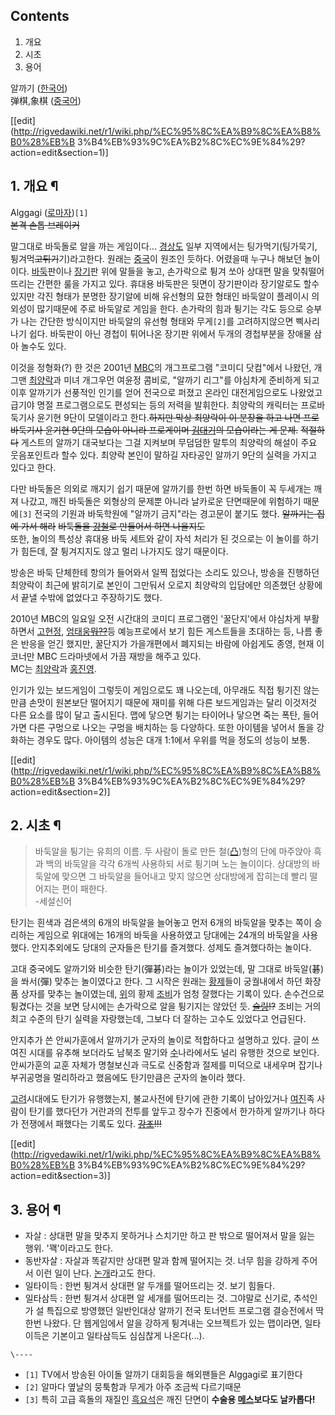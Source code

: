 ## Contents

    

1. 개요 
2. 시초 
3. 용어 

알까기 ([한국어](%ED%95%9C%EA%B5%AD%EC%96%B4.md))  
弹棋,象棋 ([중국어](%EC%A4%91%EA%B5%AD%EC%96%B4.md))

[[edit](http://rigvedawiki.net/r1/wiki.php/%EC%95%8C%EA%B9%8C%EA%B8%B0%28%EB%B
3%B4%EB%93%9C%EA%B2%8C%EC%9E%84%29?action=edit&section=1)]

## 1. 개요 ¶

Alggagi ([로마자](%EB%A1%9C%EB%A7%88%EC%9E%90.md))`[1]`  
<del>본격 손톱 브레이커</del>

  

말그대로 바둑돌로 알을 까는 게임이다... [경상도](%EA%B2%BD%EC%83%81%EB%8F%84.md) 일부 지역에서는
팅가먹기(팅가묵기, 튕겨먹<del>고튀기</del>기)라고한다. 원래는 [중국](%EC%A4%91%EA%B5%AD.md)이 원조인
듯하다. 어렸을때 누구나 해보던 놀이이다. [바둑](%EB%B0%94%EB%91%91.md)판이나
[장기](%EC%9E%A5%EA%B8%B0.md)판 위에 말들을 놓고, 손가락으로 튕겨 쏘아 상대편 말을 맞춰떨어뜨리는 간편한 룰을
가지고 있다. 휴대용 바둑판은 뒷면이 장기판이라 장기알로도 할수있지만 각진 형태가 분명한 장기알에 비해 유선형의 묘한 형태인 바둑알이
플레이시 의외성이 많기때문에 주로 바둑알로 게임을 한다. 손가락의 힘과 튕기는 각도 등으로 승부가 나는 간단한 방식이지만 바둑알의 유선형
형태와 무게`[2]`를 고려하지않으면 삑사리나기 쉽다. 바둑판이 아닌 경첩이 튀어나온 장기판 위에서 두개의 경첩부분을 장애물 삼아 놀수도
있다.

  

이것을 정형화(?) 한 것은 2001년 [MBC](MBC.md)의 개그프로그램 "코미디 닷컴"에서 나왔던, 개그맨
[최양락](%EC%B5%9C%EC%96%91%EB%9D%BD.md)과 미녀 개그우먼 여윤정 콤비로, "알까기 리그"를 야심차게 준비하게
되고 이후 알까기가 선풍적인 인기를 얻어 전국으로 퍼졌고 온라인 대전게임으로도 나왔었고 급기야 명절 프로그램으로도 편성되는 등의 저력을
발휘한다. 최양락의 캐릭터는 프로바둑기사 윤기현 9단이 모델이라고 한다.<del>하지만 막상 최양락이 이 분장을 하고 나면 프로바둑기사
윤기현 9단의 모습이 아니라 프로게이머 [김대기](%EA%B9%80%EB%8C%80%EA%B8%B0.md)의 모습이라는 게
문제.</del> <del>적절하다</del> 게스트의 알까기 대국보다는 그걸 지켜보며 무덤덤한 말투의 최양락의 해설이 주요 웃음포인트라
할수 있다. 최양락 본인이 말하길 자타공인 알까기 9단의 실력을 가지고 있다고 한다.

  

다만 바둑돌은 의외로 깨지기 쉽기 때문에 알까기를 한번 하면 바둑돌이 꼭 두세개는 깨져 나갔고, 깨진 바둑돌은 외형상의 문제뿐 아니라
날카로운 단면때문에 위험하기 때문에`[3]` 전국의 기원과 바둑학원에 "알까기 금지"라는 경고문이 붙기도 했다. <del>알까기는 집에 가서
해라</del> <del>바둑돌을 [강철](%EA%B0%95%EC%B2%A0.md)로 만들어서 하면 나을지도</del>  
또한, 놀이의 특성상 휴대용 바둑 세트와 같이 자석 처리가 된 것으로는 이 놀이를 하기가 힘든데, 잘 튕겨지지도 않고 멀리 나가지도 않기
때문이다.

  

방송은 바둑 단체한테 항의가 들어와서 일찍 접었다는 소리도 있으나, 방송을 진행하던 최양락이 최근에 밝히기로 본인이 그만둬서 오로지 최양락의
입담에만 의존했던 상황에서 끝낼 수밖에 없었다고 주장하기도 했다.

  

2010년 MBC의 일요일 오전 시간대의 코미디 프로그램인 '꿀단지'에서 야심차게 부활하면서
[고현정](%EA%B3%A0%ED%98%84%EC%A0%95.md), [엄태웅](%EC%97%84%ED%83%9C%EC%9B%85.md)<del>[뭐??](1%EB%B0%95%202%EC%9D%BC.md)</del>등 예능프로에서 보기 힘든 게스트들을 초대하는
등, 나름 좋은 반응을 얻긴 했지만, 꿀단지가 가을개편에서 폐지되는 바람에 아쉽게도 종영, 현재 이 코너만 MBC 드라마넷에서 가끔 재방을
해주고 있다.  
MC는 [최양락](%EC%B5%9C%EC%96%91%EB%9D%BD.md)과
[홍진영](%ED%99%8D%EC%A7%84%EC%98%81.md).

  

인기가 있는 보드게임이 그렇듯이 게임으로도 꽤 나오는데, 아무래도 직접 튕기진 않는 만큼 손맛이 원본보단 떨어지기 때문에 재미를 위해 다른
보드게임과는 달리 이것저것 다른 요소를 많이 달고 출시된다. 맵에 닿으면 튕기는 타이어나 닿으면 죽는 폭탄, 들어가면 다른 구멍으로 나오는
구멍을 배치하는 등 다양하다. 또한 아이템을 넣어서 돌을 강화하는 경우도 많다. 아이템의 성능은 대개 1:1에서 우위를 먹을 정도의 성능이
보통.

  

[[edit](http://rigvedawiki.net/r1/wiki.php/%EC%95%8C%EA%B9%8C%EA%B8%B0%28%EB%B
3%B4%EB%93%9C%EA%B2%8C%EC%9E%84%29?action=edit&section=2)]

## 2. 시초 ¶

> 바둑알을 튕기는 유희의 이름. 두 사람이 돌로 만든 철([凸](%E5%87%B8.md))형의 단에 마주앉아 흑과 백의 바둑알을 각각
6개씩 사용하되 서로 튕기며 노는 놀이이다. 상대방의 바둑알에 맞으면 그 바둑알을 들어내고 맞지 않으면 상대방에게 잡히는데 빨리 떨어지는
편이 패한다.  
-세설신어

  
탄기는 흰색과 검은색의 6개의 바둑알을 늘어놓고 먼저 6개의 바둑알을 맞추는 쪽이 승리하는 게임으로 위대에는 16개의 바둑을 사용하였고
당대에는 24개의 바둑알을 사용했다. 안지추외에도 당대의 군자들은 탄기를 즐겨했다. 성제도 즐겨했다하는 놀이다.

  

고대 중국에도 알까기와 비슷한 탄기(彈碁)라는 놀이가 있었는데, 말 그대로 바둑알(碁)을 쏴서(彈) 맞추는 놀이였다고 한다. 그 시작은
원래는 [황제](%ED%99%A9%EC%A0%9C.md)들이 궁궐내에서 하던 화장품 상자를 맞추는 놀이였는데,
[위](%EC%9C%84.md)의 황제 [조비](%EC%A1%B0%EB%B9%84.md)가 엄청 잘했다는 기록이 있다. 손수건으로
튕겼다는 것을 보면 당시에는 손가락으로 알을 튕기지는 않았던 듯.
<del>[슬링](%EC%8A%AC%EB%A7%81.md)!?</del> 조비는 거의 최고 수준의 탄기 실력을 자랑했는데, 그보다 더
잘하는 고수도 있었다고 언급된다.

  

안지추가 쓴 안씨가훈에서 알까기가 군자의 놀이로 적합하다고 설명하고 있다. 글이 쓰여진 시대를 유추해 보더라도 남북조 말기와
[수](%EC%88%98.md)나라에서도 널리 유행한 것으로 보인다. 안씨가훈의 교훈 자체가 명철보신과 극도로 신중함과 절제를 미덕으로
내세우며 잡기나 부귀공명을 멀리하라고 했음에도 탄기만큼은 군자의 놀이라 했다.

  

[고려](%EA%B3%A0%EB%A0%A4.md)시대에도 탄기가 유행했는지, 불교사전에 탄기에 관한 기록이 남아있거나
[여진](%EC%97%AC%EC%A7%84.md)족 사람이 탄기를 했다던가 거란과의 전투를 앞두고 장수가 진중에서 한가하게 알까기나
하다가 전쟁에서 패했다는 기록도 있다. <del>[강조](%EA%B0%95%EC%A1%B0.md)!!!</del>

  

[[edit](http://rigvedawiki.net/r1/wiki.php/%EC%95%8C%EA%B9%8C%EA%B8%B0%28%EB%B
3%B4%EB%93%9C%EA%B2%8C%EC%9E%84%29?action=edit&section=3)]

## 3. 용어 ¶

  * 자살 : 상대편 말을 맞추지 못하거나 스치기만 하고 판 밖으로 떨어져서 말을 잃는 행위. '꽥'이라고도 한다.
  * 동반자살 : 자살과 똑같지만 상대편 말과 함께 떨어지는 것. 너무 힘을 강하게 주어서 이런 일이 난다. [논개](%EB%85%BC%EA%B0%9C.md)라고도 한다.
  * 일타이득 : 한번 튕겨서 상대편 알 두개를 떨어뜨리는 것. 보기 힘들다.
  * 일타삼득 : 한번 튕겨서 상대편 알 세개를 떨어뜨리는 것. 그야말로 신기로, 추석인가 설 특집으로 방영했던 일반인대상 알까기 전국 토너먼트 프로그램 결승전에서 딱 한번 나왔다. 단 웹게임에서 알을 강하게 튕겨내는 오브젝트가 있는 맵이라면, 일타이득은 기본이고 일타삼득도 심심찮게 나온다(...).  
  

`\----`

  * `[1]` TV에서 방송된 아이돌 알까기 대회등을 해외팬들은 Alggagi로 표기한다
  * `[2]` 알마다 옆날의 뭉툭함과 무게가 아주 조금씩 다르기때문
  * `[3]` 특히 고급 흑돌의 재질인 [흑요석](%ED%9D%91%EC%9A%94%EC%84%9D.md)은 깨진 단면이 **수술용 [메스](%EB%A9%94%EC%8A%A4.md)보다도 날카롭다!**

